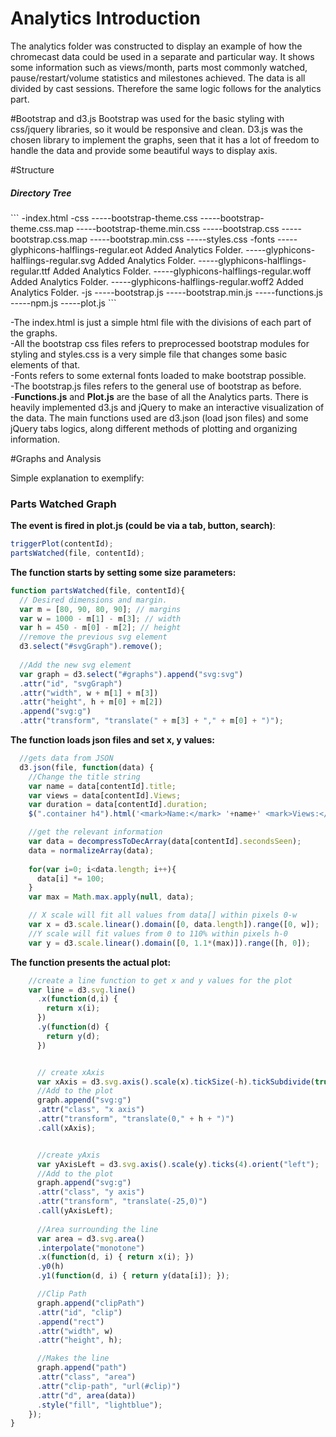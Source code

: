 # Analytics Introduction
The analytics folder was constructed to display an example of how the chromecast data could be used in a separate and particular way. It shows some information such as views/month, parts most commonly watched, pause/restart/volume statistics and milestones achieved. The data is all divided by cast sessions. Therefore the same logic follows for the analytics part.


#Bootstrap and d3.js
Bootstrap was used for the basic styling with css/jquery libraries, so it would be responsive and clean. D3.js was the chosen library to implement the graphs, seen that it has a lot of freedom to handle the data and provide some beautiful ways to display axis.

#Structure

<h5>Directory Tree</h5>
```
-index.html
-css
-----bootstrap-theme.css	
-----bootstrap-theme.css.map	
-----bootstrap-theme.min.css	
-----bootstrap.css	
-----bootstrap.css.map	
-----bootstrap.min.css	
-----styles.css
-fonts
-----glyphicons-halflings-regular.eot	Added Analytics Folder. 
-----glyphicons-halflings-regular.svg	Added Analytics Folder. 
-----glyphicons-halflings-regular.ttf	Added Analytics Folder. 
-----glyphicons-halflings-regular.woff	Added Analytics Folder. 
-----glyphicons-halflings-regular.woff2	Added Analytics Folder. 
-js
-----bootstrap.js	
-----bootstrap.min.js	
-----functions.js
-----npm.js
-----plot.js
```

-The index.html is just a simple html file with the divisions of each part of the graphs.<br>
-All the bootstrap css files refers to preprocessed bootstrap modules for styling and styles.css is a very simple file that changes some basic elements of that.<br>
-Fonts refers to some external fonts loaded to make bootstrap possible.<br>
-The bootstrap.js files refers to the general use of bootstrap as before. <br> 
-<b>Functions.js</b> and <b>Plot.js</b> are the base of all the Analytics parts. There is heavily implemented d3.js and jQuery to make an interactive visualization of the data. The main functions used are d3.json (load json files) and some jQuery tabs logics, along different methods of plotting and organizing information.

#Graphs and Analysis

Simple explanation to exemplify: 

<h3>Parts Watched Graph</h3>

<b>The event is fired in plot.js (could be via a tab, button, search)</b>:
```javascript
triggerPlot(contentId);
partsWatched(file, contentId);
```

<b>The function starts by setting some size parameters:</b>
```javascript
function partsWatched(file, contentId){
  // Desired dimensions and margin.
  var m = [80, 90, 80, 90]; // margins
  var w = 1000 - m[1] - m[3]; // width
  var h = 450 - m[0] - m[2]; // height
  //remove the previous svg element
  d3.select("#svgGraph").remove();
  
  //Add the new svg element
  var graph = d3.select("#graphs").append("svg:svg")
  .attr("id", "svgGraph")
  .attr("width", w + m[1] + m[3])
  .attr("height", h + m[0] + m[2])
  .append("svg:g")
  .attr("transform", "translate(" + m[3] + "," + m[0] + ")");
```
<b>The function loads json files and set x, y values:</b>
```javascript
  //gets data from JSON
  d3.json(file, function(data) {
    //Change the title string
    var name = data[contentId].title;
    var views = data[contentId].Views;
    var duration = data[contentId].duration;
    $(".container h4").html('<mark>Name:</mark> '+name+' <mark>Views:</mark> '+views+' <mark>Duration:</mark> '+parseInt(duration))+'sec';

    //get the relevant information
    var data = decompressToDecArray(data[contentId].secondsSeen);
    data = normalizeArray(data);
    
    for(var i=0; i<data.length; i++){
      data[i] *= 100;
    }
    var max = Math.max.apply(null, data);

    // X scale will fit all values from data[] within pixels 0-w
    var x = d3.scale.linear().domain([0, data.length]).range([0, w]);
    //Y scale will fit values from 0 to 110% within pixels h-0 
    var y = d3.scale.linear().domain([0, 1.1*(max)]).range([h, 0]);
```

<b>The function presents the actual plot:</b>      
```javascript
    //create a line function to get x and y values for the plot
    var line = d3.svg.line()
      .x(function(d,i) {
        return x(i); 
      })
      .y(function(d) {
        return y(d); 
      })


      // create xAxis
      var xAxis = d3.svg.axis().scale(x).tickSize(-h).tickSubdivide(true);
      //Add to the plot
      graph.append("svg:g")
      .attr("class", "x axis")
      .attr("transform", "translate(0," + h + ")")
      .call(xAxis);


      //create yAxis
      var yAxisLeft = d3.svg.axis().scale(y).ticks(4).orient("left");
      //Add to the plot
      graph.append("svg:g")
      .attr("class", "y axis")
      .attr("transform", "translate(-25,0)")
      .call(yAxisLeft);
      
      //Area surrounding the line
      var area = d3.svg.area()
      .interpolate("monotone")
      .x(function(d, i) { return x(i); })
      .y0(h)
      .y1(function(d, i) { return y(data[i]); });

      //Clip Path
      graph.append("clipPath")
      .attr("id", "clip")
      .append("rect")
      .attr("width", w)
      .attr("height", h);

      //Makes the line
      graph.append("path")
      .attr("class", "area")
      .attr("clip-path", "url(#clip)")
      .attr("d", area(data))
      .style("fill", "lightblue");
    });
}
```


